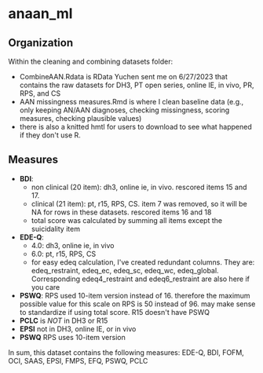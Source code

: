 # anaan_ml

## Organization   
Within the cleaning and combining datasets folder:    
- CombineAAN.Rdata is RData Yuchen sent me on 6/27/2023 that contains the raw datasets for DH3, PT open series, online IE, in vivo, PR, RPS, and CS
- AAN missingness measures.Rmd is where I clean baseline data (e.g., only keeping AN/AAN diagnoses, checking missingness, scoring measures, checking plausible values)
- there is also a knitted hmtl for users to download to see what happened if they don't use R.

## Measures   
- **BDI**:    
  - non clinical (20 item): dh3, online ie, in vivo. rescored items 15 and 17.   
  - clinical (21 item): pt, r15, RPS, CS. item 7 was removed, so it will be NA for rows in these datasets. rescored items 16 and 18   
  - total score was calculated by summing all items except the suicidality item   
- **EDE-Q**:    
  - 4.0: dh3, online ie, in vivo    
  - 6.0: pt, r15, RPS, CS   
  - for easy edeq calculation, I've created redundant columns. They are: edeq_restraint, edeq_ec, edeq_sc, edeq_wc, edeq_global. Corresponding edeq4_restraint and edeq6_restraint are also here if you care    
- **PSWQ**: RPS used 10-item version instead of 16. therefore the maximum possible value for this scale on RPS is 50 instead of 96. may make sense to standardize if using total score. R15 doesn't have PSWQ    
- **PCLC** is *NOT* in DH3 or R15    
- **EPSI** not in DH3, online IE, or in vivo     
- **PSWQ** RPS uses 10-item version

In sum, this dataset contains the following measures: EDE-Q, BDI, FOFM, OCI, SAAS, EPSI, FMPS, EFQ, PSWQ, PCLC   